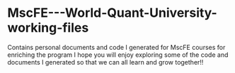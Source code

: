 # MscFE---World-Quant-University-working-files
Contains personal documents and code I generated for MscFE courses for enriching the program 
I hope you will enjoy exploring some of the code and documents I generated so that we can all learn and grow together!!
